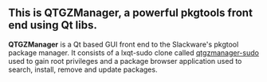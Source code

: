 ## This is QTGZManager, a powerful pkgtools front end using Qt libs.

**QTGZManager** is a Qt based GUI front end to the Slackware's pkgtool package manager.
It consists of a lxqt-sudo clone called [qtgzmanager-sudo](https://github.com/aarnt/qtgzmanager/tree/master/sudo) used to gain root privileges and a package browser application used
to search, install, remove and update packages.


